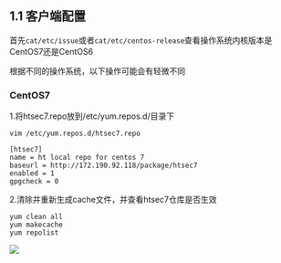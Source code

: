 ## 1.1 客户端配置

首先`cat/etc/issue`或者`cat/etc/centos-release`查看操作系统内核版本是CentOS7还是CentOS6

根据不同的操作系统，以下操作可能会有轻微不同

### CentOS7

1.将htsec7.repo放到/etc/yum.repos.d/目录下

`vim /etc/yum.repos.d/htsec7.repo`

```
[htsec7]
name = ht local repo for centos 7
baseurl = http://172.190.92.118/package/htsec7
enabled = 1
gpgcheck = 0
```

2.清除并重新生成cache文件，并查看htsec7仓库是否生效

```
yum clean all
yum makecache
yum repolist
```

![](file://C:/Users/90607/Desktop/新建文件夹/upload/image-20201027171601466.png?lastModify=1605085995)

